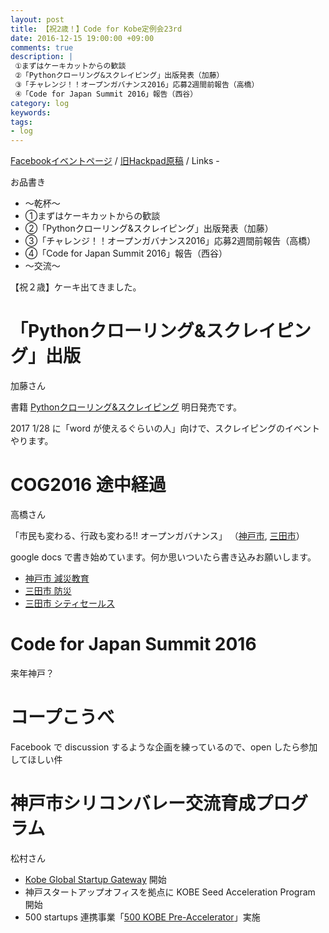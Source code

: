 ```yaml
---
layout: post
title: 【祝2歳！】Code for Kobe定例会23rd
date: 2016-12-15 19:00:00 +09:00
comments: true
description: |
 ①まずはケーキカットからの歓談
 ②「Pythonクローリング&スクレイピング」出版発表（加藤）
 ③「チャレンジ！！オープンガバナンス2016」応募2週間前報告（高橋）
 ④「Code for Japan Summit 2016」報告（西谷）
category: log
keywords: 
tags:
- log
---
```


[Facebookイベントページ](https://www.facebook.com/events/293499197715210/)
/ [旧Hackpad原稿](https://paper.dropbox.com/doc/Code-for-Kobe-23rd-meeting--Adp0gLZodPw~mdvoQsIVdvLmAQ-Abt6ErSExreIDKWPy5wWF)
/ Links -

お品書き

+ ～乾杯～
+ ①まずはケーキカットからの歓談
+ ②「Pythonクローリング&スクレイピング」出版発表（加藤）
+ ③「チャレンジ！！オープンガバナンス2016」応募2週間前報告（高橋）
+ ④「Code for Japan Summit 2016」報告（西谷）
+ ～交流～

【祝２歳】ケーキ出てきました。

# 「Pythonクローリング&スクレイピング」出版

加藤さん

書籍 [Pythonクローリング&スクレイピング](http://scraping-book.com/) 明日発売です。

2017 1/28 に「word が使えるぐらいの人」向けで、スクレイピングのイベントやります。

# COG2016 途中経過
高橋さん

「市民も変わる、行政も変わる!! オープンガバナンス」
（[神戸市](http://park.itc.u-tokyo.ac.jp/padit/cog2016/area/kinki.html#kobe-shi),
[三田市](http://park.itc.u-tokyo.ac.jp/padit/cog2016/area/kinki.html#sanda-shi)）

google docs で書き始めています。何か思いついたら書き込みお願いします。

- [神戸市 減災教育](https://docs.google.com/document/d/1bt5t6iXT0WN-IelpPKRHHCh8_fSvW1tk_XZvXkKe9_4/)
- [三田市 防災](https://docs.google.com/document/d/1DKpcxOkjfMZWO3Io7jbBdl3wIp3xathrD6zrM7qyJwc/)
- [三田市 シティセールス](https://docs.google.com/document/d/1-b1kNqCP-4piKzgND5zMR5O6nTI1wSIPqOWc-1pZI78/)

# Code for Japan Summit 2016

来年神戸？

# コープこうべ
Facebook で discussion するような企画を練っているので、open したら参加してほしい件


# 神戸市シリコンバレー交流育成プログラム
松村さん

- [Kobe Global Startup Gateway](http://kobe.globalstartupgw.com/) 開始
- 神戸スタートアップオフィスを拠点に KOBE Seed Acceleration Program 開始
- 500 startups 連携事業「[500 KOBE Pre-Accelerator](http://jp.500kobe.com/)」実施


